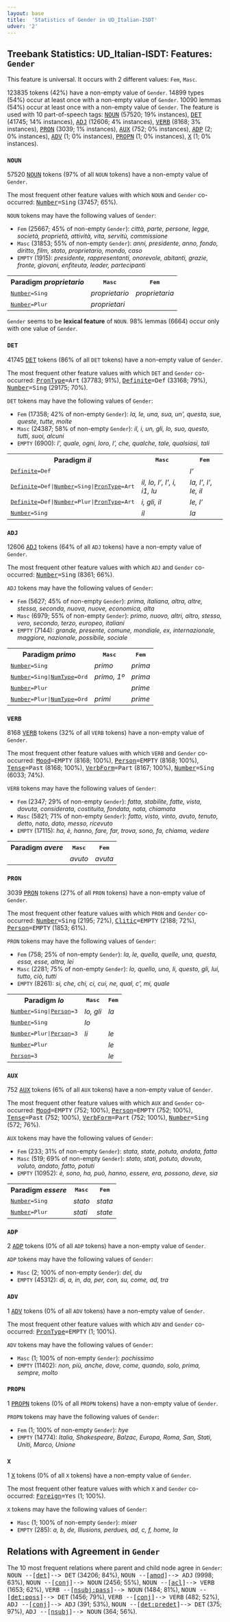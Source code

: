 ```yaml
---
layout: base
title:  'Statistics of Gender in UD_Italian-ISDT'
udver: '2'
---
```


## Treebank Statistics: UD_Italian-ISDT: Features: `Gender`

This feature is universal.
It occurs with 2 different values: `Fem`, `Masc`.

123835 tokens (42%) have a non-empty value of `Gender`.
14899 types (54%) occur at least once with a non-empty value of `Gender`.
10090 lemmas (54%) occur at least once with a non-empty value of `Gender`.
The feature is used with 10 part-of-speech tags: <tt><a href="it_isdt-pos-NOUN.html">NOUN</a></tt> (57520; 19% instances), <tt><a href="it_isdt-pos-DET.html">DET</a></tt> (41745; 14% instances), <tt><a href="it_isdt-pos-ADJ.html">ADJ</a></tt> (12606; 4% instances), <tt><a href="it_isdt-pos-VERB.html">VERB</a></tt> (8168; 3% instances), <tt><a href="it_isdt-pos-PRON.html">PRON</a></tt> (3039; 1% instances), <tt><a href="it_isdt-pos-AUX.html">AUX</a></tt> (752; 0% instances), <tt><a href="it_isdt-pos-ADP.html">ADP</a></tt> (2; 0% instances), <tt><a href="it_isdt-pos-ADV.html">ADV</a></tt> (1; 0% instances), <tt><a href="it_isdt-pos-PROPN.html">PROPN</a></tt> (1; 0% instances), <tt><a href="it_isdt-pos-X.html">X</a></tt> (1; 0% instances).

### `NOUN`

57520 <tt><a href="it_isdt-pos-NOUN.html">NOUN</a></tt> tokens (97% of all `NOUN` tokens) have a non-empty value of `Gender`.

The most frequent other feature values with which `NOUN` and `Gender` co-occurred: <tt><a href="it_isdt-feat-Number.html">Number</a></tt><tt>=Sing</tt> (37457; 65%).

`NOUN` tokens may have the following values of `Gender`:

* `Fem` (25667; 45% of non-empty `Gender`): <em>città, parte, persone, legge, società, proprietà, attività, vita, servitù, commissione</em>
* `Masc` (31853; 55% of non-empty `Gender`): <em>anni, presidente, anno, fondo, diritto, film, stato, proprietario, mondo, caso</em>
* `EMPTY` (1915): <em>presidente, rappresentanti, onorevole, abitanti, grazie, fronte, giovani, enfiteuta, leader, partecipanti</em>

<table>
  <tr><th>Paradigm <i>proprietario</i></th><th><tt>Masc</tt></th><th><tt>Fem</tt></th></tr>
  <tr><td><tt><tt><a href="it_isdt-feat-Number.html">Number</a></tt><tt>=Sing</tt></tt></td><td><em>proprietario</em></td><td><em>proprietaria</em></td></tr>
  <tr><td><tt><tt><a href="it_isdt-feat-Number.html">Number</a></tt><tt>=Plur</tt></tt></td><td><em>proprietari</em></td><td></td></tr>
</table>

`Gender` seems to be **lexical feature** of `NOUN`. 98% lemmas (6664) occur only with one value of `Gender`.

### `DET`

41745 <tt><a href="it_isdt-pos-DET.html">DET</a></tt> tokens (86% of all `DET` tokens) have a non-empty value of `Gender`.

The most frequent other feature values with which `DET` and `Gender` co-occurred: <tt><a href="it_isdt-feat-PronType.html">PronType</a></tt><tt>=Art</tt> (37783; 91%), <tt><a href="it_isdt-feat-Definite.html">Definite</a></tt><tt>=Def</tt> (33168; 79%), <tt><a href="it_isdt-feat-Number.html">Number</a></tt><tt>=Sing</tt> (29175; 70%).

`DET` tokens may have the following values of `Gender`:

* `Fem` (17358; 42% of non-empty `Gender`): <em>la, le, una, sua, un', questa, sue, queste, tutte, molte</em>
* `Masc` (24387; 58% of non-empty `Gender`): <em>il, i, un, gli, lo, suo, questo, tutti, suoi, alcuni</em>
* `EMPTY` (6900): <em>l', quale, ogni, loro, l’, che, qualche, tale, qualsiasi, tali</em>

<table>
  <tr><th>Paradigm <i>il</i></th><th><tt>Masc</tt></th><th><tt>Fem</tt></th></tr>
  <tr><td><tt><tt><a href="it_isdt-feat-Definite.html">Definite</a></tt><tt>=Def</tt></tt></td><td></td><td><em>l’</em></td></tr>
  <tr><td><tt><tt><a href="it_isdt-feat-Definite.html">Definite</a></tt><tt>=Def</tt>|<tt><a href="it_isdt-feat-Number.html">Number</a></tt><tt>=Sing</tt>|<tt><a href="it_isdt-feat-PronType.html">PronType</a></tt><tt>=Art</tt></tt></td><td><em>il, lo, l’, l', i, i1, lu</em></td><td><em>la, l’, l', le, il</em></td></tr>
  <tr><td><tt><tt><a href="it_isdt-feat-Definite.html">Definite</a></tt><tt>=Def</tt>|<tt><a href="it_isdt-feat-Number.html">Number</a></tt><tt>=Plur</tt>|<tt><a href="it_isdt-feat-PronType.html">PronType</a></tt><tt>=Art</tt></tt></td><td><em>i, gli, il</em></td><td><em>le, l’</em></td></tr>
  <tr><td><tt><tt><a href="it_isdt-feat-Number.html">Number</a></tt><tt>=Sing</tt></tt></td><td><em>il</em></td><td><em>la</em></td></tr>
</table>

### `ADJ`

12606 <tt><a href="it_isdt-pos-ADJ.html">ADJ</a></tt> tokens (64% of all `ADJ` tokens) have a non-empty value of `Gender`.

The most frequent other feature values with which `ADJ` and `Gender` co-occurred: <tt><a href="it_isdt-feat-Number.html">Number</a></tt><tt>=Sing</tt> (8361; 66%).

`ADJ` tokens may have the following values of `Gender`:

* `Fem` (5627; 45% of non-empty `Gender`): <em>prima, italiana, altra, altre, stessa, seconda, nuova, nuove, economica, alta</em>
* `Masc` (6979; 55% of non-empty `Gender`): <em>primo, nuovo, altri, altro, stesso, vero, secondo, terzo, europeo, italiani</em>
* `EMPTY` (7144): <em>grande, presente, comune, mondiale, ex, internazionale, maggiore, nazionale, possibile, sociale</em>

<table>
  <tr><th>Paradigm <i>primo</i></th><th><tt>Masc</tt></th><th><tt>Fem</tt></th></tr>
  <tr><td><tt><tt><a href="it_isdt-feat-Number.html">Number</a></tt><tt>=Sing</tt></tt></td><td><em>primo</em></td><td><em>prima</em></td></tr>
  <tr><td><tt><tt><a href="it_isdt-feat-Number.html">Number</a></tt><tt>=Sing</tt>|<tt><a href="it_isdt-feat-NumType.html">NumType</a></tt><tt>=Ord</tt></tt></td><td><em>primo, 1º</em></td><td><em>prima</em></td></tr>
  <tr><td><tt><tt><a href="it_isdt-feat-Number.html">Number</a></tt><tt>=Plur</tt></tt></td><td></td><td><em>prime</em></td></tr>
  <tr><td><tt><tt><a href="it_isdt-feat-Number.html">Number</a></tt><tt>=Plur</tt>|<tt><a href="it_isdt-feat-NumType.html">NumType</a></tt><tt>=Ord</tt></tt></td><td><em>primi</em></td><td><em>prime</em></td></tr>
</table>

### `VERB`

8168 <tt><a href="it_isdt-pos-VERB.html">VERB</a></tt> tokens (32% of all `VERB` tokens) have a non-empty value of `Gender`.

The most frequent other feature values with which `VERB` and `Gender` co-occurred: <tt><a href="it_isdt-feat-Mood.html">Mood</a></tt><tt>=EMPTY</tt> (8168; 100%), <tt><a href="it_isdt-feat-Person.html">Person</a></tt><tt>=EMPTY</tt> (8168; 100%), <tt><a href="it_isdt-feat-Tense.html">Tense</a></tt><tt>=Past</tt> (8168; 100%), <tt><a href="it_isdt-feat-VerbForm.html">VerbForm</a></tt><tt>=Part</tt> (8167; 100%), <tt><a href="it_isdt-feat-Number.html">Number</a></tt><tt>=Sing</tt> (6033; 74%).

`VERB` tokens may have the following values of `Gender`:

* `Fem` (2347; 29% of non-empty `Gender`): <em>fatta, stabilite, fatte, vista, dovuta, considerata, costituita, fondata, nata, chiamata</em>
* `Masc` (5821; 71% of non-empty `Gender`): <em>fatto, visto, vinto, avuto, tenuto, detto, nato, dato, messo, ricevuto</em>
* `EMPTY` (17115): <em>ha, è, hanno, fare, far, trova, sono, fa, chiama, vedere</em>

<table>
  <tr><th>Paradigm <i>avere</i></th><th><tt>Masc</tt></th><th><tt>Fem</tt></th></tr>
  <tr><td><tt></tt></td><td><em>avuto</em></td><td><em>avuta</em></td></tr>
</table>

### `PRON`

3039 <tt><a href="it_isdt-pos-PRON.html">PRON</a></tt> tokens (27% of all `PRON` tokens) have a non-empty value of `Gender`.

The most frequent other feature values with which `PRON` and `Gender` co-occurred: <tt><a href="it_isdt-feat-Number.html">Number</a></tt><tt>=Sing</tt> (2195; 72%), <tt><a href="it_isdt-feat-Clitic.html">Clitic</a></tt><tt>=EMPTY</tt> (2188; 72%), <tt><a href="it_isdt-feat-Person.html">Person</a></tt><tt>=EMPTY</tt> (1853; 61%).

`PRON` tokens may have the following values of `Gender`:

* `Fem` (758; 25% of non-empty `Gender`): <em>la, le, quella, quelle, una, questa, essa, esse, altra, lei</em>
* `Masc` (2281; 75% of non-empty `Gender`): <em>lo, quello, uno, li, questo, gli, lui, tutto, ciò, tutti</em>
* `EMPTY` (8261): <em>si, che, chi, ci, cui, ne, qual, c', mi, quale</em>

<table>
  <tr><th>Paradigm <i>lo</i></th><th><tt>Masc</tt></th><th><tt>Fem</tt></th></tr>
  <tr><td><tt><tt><a href="it_isdt-feat-Number.html">Number</a></tt><tt>=Sing</tt>|<tt><a href="it_isdt-feat-Person.html">Person</a></tt><tt>=3</tt></tt></td><td><em>lo, gli</em></td><td><em>la</em></td></tr>
  <tr><td><tt><tt><a href="it_isdt-feat-Number.html">Number</a></tt><tt>=Sing</tt></tt></td><td><em>lo</em></td><td></td></tr>
  <tr><td><tt><tt><a href="it_isdt-feat-Number.html">Number</a></tt><tt>=Plur</tt>|<tt><a href="it_isdt-feat-Person.html">Person</a></tt><tt>=3</tt></tt></td><td><em>li</em></td><td><em>le</em></td></tr>
  <tr><td><tt><tt><a href="it_isdt-feat-Number.html">Number</a></tt><tt>=Plur</tt></tt></td><td></td><td><em>le</em></td></tr>
  <tr><td><tt><tt><a href="it_isdt-feat-Person.html">Person</a></tt><tt>=3</tt></tt></td><td></td><td><em>le</em></td></tr>
</table>

### `AUX`

752 <tt><a href="it_isdt-pos-AUX.html">AUX</a></tt> tokens (6% of all `AUX` tokens) have a non-empty value of `Gender`.

The most frequent other feature values with which `AUX` and `Gender` co-occurred: <tt><a href="it_isdt-feat-Mood.html">Mood</a></tt><tt>=EMPTY</tt> (752; 100%), <tt><a href="it_isdt-feat-Person.html">Person</a></tt><tt>=EMPTY</tt> (752; 100%), <tt><a href="it_isdt-feat-Tense.html">Tense</a></tt><tt>=Past</tt> (752; 100%), <tt><a href="it_isdt-feat-VerbForm.html">VerbForm</a></tt><tt>=Part</tt> (752; 100%), <tt><a href="it_isdt-feat-Number.html">Number</a></tt><tt>=Sing</tt> (572; 76%).

`AUX` tokens may have the following values of `Gender`:

* `Fem` (233; 31% of non-empty `Gender`): <em>stata, state, potuta, andata, fatta</em>
* `Masc` (519; 69% of non-empty `Gender`): <em>stato, stati, potuto, dovuto, voluto, andato, fatto, potuti</em>
* `EMPTY` (10952): <em>è, sono, ha, può, hanno, essere, era, possono, deve, sia</em>

<table>
  <tr><th>Paradigm <i>essere</i></th><th><tt>Masc</tt></th><th><tt>Fem</tt></th></tr>
  <tr><td><tt><tt><a href="it_isdt-feat-Number.html">Number</a></tt><tt>=Sing</tt></tt></td><td><em>stato</em></td><td><em>stata</em></td></tr>
  <tr><td><tt><tt><a href="it_isdt-feat-Number.html">Number</a></tt><tt>=Plur</tt></tt></td><td><em>stati</em></td><td><em>state</em></td></tr>
</table>

### `ADP`

2 <tt><a href="it_isdt-pos-ADP.html">ADP</a></tt> tokens (0% of all `ADP` tokens) have a non-empty value of `Gender`.

`ADP` tokens may have the following values of `Gender`:

* `Masc` (2; 100% of non-empty `Gender`): <em>del, du</em>
* `EMPTY` (45312): <em>di, a, in, da, per, con, su, come, ad, tra</em>

### `ADV`

1 <tt><a href="it_isdt-pos-ADV.html">ADV</a></tt> tokens (0% of all `ADV` tokens) have a non-empty value of `Gender`.

The most frequent other feature values with which `ADV` and `Gender` co-occurred: <tt><a href="it_isdt-feat-PronType.html">PronType</a></tt><tt>=EMPTY</tt> (1; 100%).

`ADV` tokens may have the following values of `Gender`:

* `Masc` (1; 100% of non-empty `Gender`): <em>pochissimo</em>
* `EMPTY` (11402): <em>non, più, anche, dove, come, quando, solo, prima, sempre, molto</em>

### `PROPN`

1 <tt><a href="it_isdt-pos-PROPN.html">PROPN</a></tt> tokens (0% of all `PROPN` tokens) have a non-empty value of `Gender`.

`PROPN` tokens may have the following values of `Gender`:

* `Fem` (1; 100% of non-empty `Gender`): <em>hye</em>
* `EMPTY` (14774): <em>Italia, Shakespeare, Balzac, Europa, Roma, San, Stati, Uniti, Marco, Unione</em>

### `X`

1 <tt><a href="it_isdt-pos-X.html">X</a></tt> tokens (0% of all `X` tokens) have a non-empty value of `Gender`.

The most frequent other feature values with which `X` and `Gender` co-occurred: <tt><a href="it_isdt-feat-Foreign.html">Foreign</a></tt><tt>=Yes</tt> (1; 100%).

`X` tokens may have the following values of `Gender`:

* `Masc` (1; 100% of non-empty `Gender`): <em>mixer</em>
* `EMPTY` (285): <em>a, b, de, Illusions, perdues, ad, c, f, home, la</em>

## Relations with Agreement in `Gender`

The 10 most frequent relations where parent and child node agree in `Gender`:
<tt>NOUN --[<tt><a href="it_isdt-dep-det.html">det</a></tt>]--> DET</tt> (34206; 84%),
<tt>NOUN --[<tt><a href="it_isdt-dep-amod.html">amod</a></tt>]--> ADJ</tt> (9998; 63%),
<tt>NOUN --[<tt><a href="it_isdt-dep-conj.html">conj</a></tt>]--> NOUN</tt> (2456; 55%),
<tt>NOUN --[<tt><a href="it_isdt-dep-acl.html">acl</a></tt>]--> VERB</tt> (1653; 62%),
<tt>VERB --[<tt><a href="it_isdt-dep-nsubj-pass.html">nsubj:pass</a></tt>]--> NOUN</tt> (1484; 81%),
<tt>NOUN --[<tt><a href="it_isdt-dep-det-poss.html">det:poss</a></tt>]--> DET</tt> (1456; 79%),
<tt>VERB --[<tt><a href="it_isdt-dep-conj.html">conj</a></tt>]--> VERB</tt> (482; 52%),
<tt>ADJ --[<tt><a href="it_isdt-dep-conj.html">conj</a></tt>]--> ADJ</tt> (391; 53%),
<tt>NOUN --[<tt><a href="it_isdt-dep-det-predet.html">det:predet</a></tt>]--> DET</tt> (375; 97%),
<tt>ADJ --[<tt><a href="it_isdt-dep-nsubj.html">nsubj</a></tt>]--> NOUN</tt> (364; 56%).

